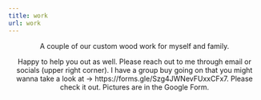 ```yaml
---
title: work
url: work
---
```


<div align="center">
	<p>
        A couple of our custom wood work for myself and family. 
	</p>
	<p>
		Happy to help you out as well. Please reach out to me through email or socials (upper right corner).
		I have a group buy going on that you might wanna take a look at -> https://forms.gle/Szg4JWNevFUxxCFx7.
		Please check it out. Pictures are in the Google Form.
	</p>
</div>
